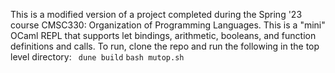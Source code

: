 This is a modified version of a project completed during the Spring '23 course CMSC330: Organization of Programming Languages. This is a "mini" OCaml REPL that supports let bindings, arithmetic, booleans, and function definitions and calls.
To run, clone the repo and run the following in the top level directory:
```` dune build````
````bash mutop.sh````

